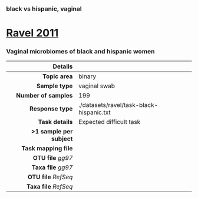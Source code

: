 ### black vs hispanic, vaginal
# [Ravel 2011]( ../docs/ravel.html )
### Vaginal microbiomes of black and hispanic women

| Details                   |                                                           |
| ------------------------: |-----------------------------------------------------------|
| **Topic area**                | binary                                                |
| **Sample type**               | vaginal swab                                         |
| **Number of samples**         | 199                                         |
| **Response type**             | ./datasets/ravel/task-black-hispanic.txt                                           |
| **Task details**              | Expected difficult task                                  |
| **>1 sample per subject**     |                                         |
| **Task mapping file**         | [](.)                                 |
| **OTU file** *gg97*           | [](.)                             |
| **Taxa file** *gg97*          | [](.)                          |
| **OTU file** *RefSeq*         | [](.)                    |
| **Taxa file** *RefSeq*        | [](.)                  |